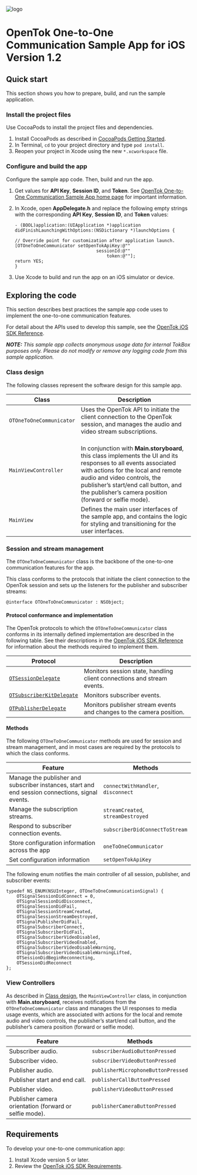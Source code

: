 ![logo](../../tokbox-logo.png)

# OpenTok One-to-One Communication Sample App for iOS<br/>Version 1.2

## Quick start

This section shows you how to prepare, build, and run the sample application.

### Install the project files

Use CocoaPods to install the project files and dependencies.

1. Install CocoaPods as described in [CocoaPods Getting Started](https://guides.cocoapods.org/using/getting-started.html#getting-started).
1. In Terminal, `cd` to your project directory and type `pod install`.
1. Reopen your project in Xcode using the new `*.xcworkspace` file.

### Configure and build the app

Configure the sample app code. Then, build and run the app.

1. Get values for **API Key**, **Session ID**, and **Token**. See [OpenTok One-to-One Communication Sample App home page](../README.md) for important information.

1. In Xcode, open **AppDelegate.h** and replace the following empty strings with the corresponding **API Key**, **Session ID**, and **Token** values:

    ```objc
    - (BOOL)application:(UIApplication *)application didFinishLaunchingWithOptions:(NSDictionary *)launchOptions {

    // Override point for customization after application launch.    
    [OTOneToOneCommunicator setOpenTokApiKey:@""
                                   sessionId:@""
                                       token:@""];
    return YES;
    }
    ```

1. Use Xcode to build and run the app on an iOS simulator or device.

## Exploring the code

This section describes best practices the sample app code uses to implement the one-to-one communication features.

For detail about the APIs used to develop this sample, see the [OpenTok iOS SDK Reference](https://tokbox.com/developer/sdks/ios/reference/).

_**NOTE:** This sample app collects anonymous usage data for internal TokBox purposes only. Please do not modify or remove any logging code from this sample application._

### Class design

The following classes represent the software design for this sample app.

| Class        | Description  |
| ------------- | ------------- |
| `OTOneToOneCommunicator`   | Uses the OpenTok API to initiate the client connection to the OpenTok session, and manages the audio and video stream subscriptions.  |
| `MainViewController`   | <br/>In conjunction with **Main.storyboard**, this class implements the UI and its responses to all events associated with actions for the local and remote audio and video controls, the publisher’s start/end call button, and the publisher’s camera position (forward or selfie mode).   |
| `MainView`  | Defines the main user interfaces of the sample app, and contains the logic for styling and transitioning for the user interfaces. <br/> |


### Session and stream management

The `OTOneToOneCommunicator` class is the backbone of the one-to-one communication features for the app.

This class conforms to the protocols that initiate the client connection to the OpenTok session and sets up the listeners for the publisher and subscriber streams:

```objc
@interface OTOneToOneCommunicator : NSObject;
```

#### Protocol conformance and implementation

The OpenTok protocols to which the `OTOneToOneCommunicator` class conforms in its internally defined implementation are described in the following table. See their descriptions in the [OpenTok iOS SDK Reference](https://tokbox.com/developer/sdks/ios/reference/) for information about the methods required to implement them.


| Protocol        | Description  |
| ------------- | ------------- |
| [`OTSessionDelegate`](https://tokbox.com/developer/sdks/ios/reference/Protocols/OTSessionDelegate.html)   | Monitors session state, handling client connections and stream events. |
| [`OTSubscriberKitDelegate`](https://tokbox.com/developer/sdks/ios/reference/Protocols/OTSubscriberKitDelegate.html)      | Monitors subscriber events.  |
| [`OTPublisherDelegate`](https://tokbox.com/developer/sdks/ios/reference/Protocols/OTPublisherDelegate.html) | Monitors publisher stream events and changes to the camera position.  |


#### Methods

The following `OTOneToOneCommunicator` methods are used for session and stream management, and in most cases are required by the protocols to which the class conforms.

| Feature        | Methods  |
| ------------- | ------------- |
| Manage the publisher and subscriber instances, start and end session connections, signal events.   | `connectWithHandler`, `disconnect`|
| Manage the subscription streams.      | `streamCreated`, `streamDestroyed` |
| Respond to subscriber connection events. | `subscriberDidConnectToStream`  |
| Store configuration information across the app | `oneToOneCommunicator` |
| Set configuration information | `setOpenTokApiKey` |


The following enum notifies the main controller of all session, publisher, and subscriber events:

```objc
typedef NS_ENUM(NSUInteger, OTOneToOneCommunicationSignal) {
    OTSignalSessionDidConnect = 0,
    OTSignalSessionDidDisconnect,
    OTSignalSessionDidFail,
    OTSignalSessionStreamCreated,
    OTSignalSessionStreamDestroyed,
    OTSignalPublisherDidFail,
    OTSignalSubscriberConnect,
    OTSignalSubscriberDidFail,
    OTSignalSubscriberVideoDisabled,
    OTSignalSubscriberVideoEnabled,
    OTSignalSubscriberVideoDisableWarning,
    OTSignalSubscriberVideoDisableWarningLifted,
    OTSessionDidBeginReconnecting,
    OTSessionDidReconnect
};
```

### View Controllers

As described in [Class design](#class-design), the `MainViewController` class, in conjunction with **Main.storyboard**, receives notifications from the `OTOneToOneCommunicator` class and manages the UI responses to media usage events, which are associated with actions for the local and remote audio and video controls, the publisher’s start/end call button, and the publisher’s camera position (forward or selfie mode).

| Feature       | Methods       |
| ------------- | ------------- |
| Subscriber audio.   | `subscriberAudioButtonPressed` |
| Subscriber video.   | `subscriberVideoButtonPressed`  |
| Publisher audio.      | `publisherMicrophoneButtonPressed`  |
| Publisher start and end call. | `publisherCallButtonPressed `  |
| Publisher video. | `publisherVideoButtonPressed`  |
| Publisher camera orientation (forward or selfie mode). | `publisherCameraButtonPressed`  |


## Requirements

To develop your one-to-one communication app:

1. Install Xcode version 5 or later.
2. Review the [OpenTok iOS SDK Requirements](https://tokbox.com/developer/sdks/ios/).
